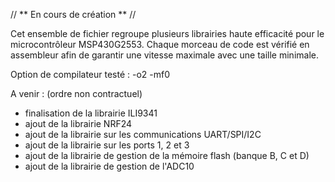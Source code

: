 // ** En cours de création ** //

Cet ensemble de fichier regroupe plusieurs librairies haute efficacité pour le microcontrôleur MSP430G2553.
Chaque morceau de code est vérifié en assembleur afin de garantir une vitesse maximale avec une taille minimale.

Option de compilateur testé : -o2 -mf0

A venir : (ordre non contractuel)
- finalisation de la librairie ILI9341
- ajout de la librairie NRF24
- ajout de la librairie sur les communications UART/SPI/I2C
- ajout de la librairie sur les ports 1, 2 et 3
- ajout de la librairie de gestion de la mémoire flash (banque B, C et D)
- ajout de la librairie de gestion de l'ADC10
